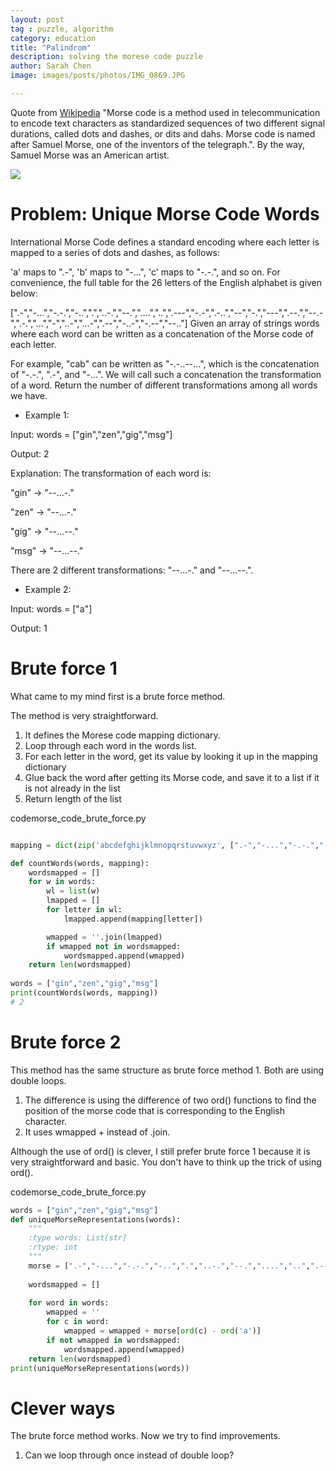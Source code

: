 ```yaml
---
layout: post
tag : puzzle, algorithm
category: education
title: "Palindrom"
description: solving the morese code puzzle
author: Sarah Chen
image: images/posts/photos/IMG_0869.JPG

---
```

Quote from [Wikipedia](https://en.wikipedia.org/wiki/Morse_code) "Morse code is a method used in telecommunication to encode text characters as standardized sequences of two different signal durations, called dots and dashes, or dits and dahs.   Morse code is named after Samuel Morse, one of the inventors of the telegraph.".   By the way, Samuel Morse was an American artist. 

![](https://upload.wikimedia.org/wikipedia/commons/thumb/5/5f/SOS.svg/500px-SOS.svg.png)

# Problem: Unique Morse Code Words

International Morse Code defines a standard encoding where each letter is mapped to a series of dots and dashes, as follows:

'a' maps to ".-",
'b' maps to "-...",
'c' maps to "-.-.", and so on.
For convenience, the full table for the 26 letters of the English alphabet is given below:

[".-","-...","-.-.","-..",".","..-.","--.","....","..",".---","-.-",".-..","--","-.","---",".--.","--.-",".-.","...","-","..-","...-",".--","-..-","-.--","--.."]
Given an array of strings words where each word can be written as a concatenation of the Morse code of each letter.

For example, "cab" can be written as "-.-..--...", which is the concatenation of "-.-.", ".-", and "-...". We will call such a concatenation the transformation of a word.
Return the number of different transformations among all words we have.

* Example 1:

Input: words = ["gin","zen","gig","msg"]

Output: 2

Explanation: The transformation of each word is:

"gin" -> "--...-."

"zen" -> "--...-."

"gig" -> "--...--."

"msg" -> "--...--."

There are 2 different transformations: "--...-." and "--...--.".

* Example 2:

Input: words = ["a"]

Output: 1

# Brute force 1
What came to my mind first is a brute force method.  

The method is very straightforward. 
1. It defines the Morese code mapping dictionary. 
2. Loop through each word in the words list.  
3. For each letter in the word, get its value by looking it up in the mapping dictionary
4. Glue back the word after getting its Morse code, and save it to a list if it is not already in the list
5. Return length of the list 


<div class="code-head"><span>code</span>morse_code_brute_force.py</div>

```py

mapping = dict(zip('abcdefghijklmnopqrstuvwxyz', [".-","-...","-.-.","-..",".","..-.","--.","....","..",".---","-.-",".-..","--","-.","---",".--.","--.-",".-.","...","-","..-","...-",".--","-..-","-.--","--.."]))

def countWords(words, mapping):
    wordsmapped = []
    for w in words:
        wl = list(w)
        lmapped = []
        for letter in wl:
            lmapped.append(mapping[letter])

        wmapped = ''.join(lmapped)
        if wmapped not in wordsmapped:
            wordsmapped.append(wmapped)
    return len(wordsmapped)
    
words = ["gin","zen","gig","msg"]
print(countWords(words, mapping))
# 2
```

# Brute force 2

This method has the same structure as brute force method 1.  Both are using double loops.   

1. The difference is using the difference of two <span class="coding">ord()</span> functions to find the position of the morse code that is corresponding to the English character. 
2. It uses <span class="coding">wmapped + </span> instead of <span class="coding">.join</span>.
   
Although the use of <span class="coding">ord()</span> is clever, I still prefer brute force 1 because it is very straightforward and basic.  You don't have to think up the trick of using <span class="coding">ord()</span>.  

<div class="code-head"><span>code</span>morse_code_brute_force.py</div>

```py
words = ["gin","zen","gig","msg"]
def uniqueMorseRepresentations(words):
    """
    :type words: List[str]
    :rtype: int
    """
    morse = [".-","-...","-.-.","-..",".","..-.","--.","....","..",".---","-.-",".-..","--","-.","---",".--.","--.-",".-.","...","-","..-","...-",".--","-..-","-.--","--.."]
    
    wordsmapped = []
    
    for word in words:
        wmapped = ''
        for c in word:
            wmapped = wmapped + morse[ord(c) - ord('a')]
        if not wmapped in wordsmapped:
            wordsmapped.append(wmapped)
    return len(wordsmapped)
print(uniqueMorseRepresentations(words))
```

# Clever ways

The brute force method works. Now we try to find improvements.  
1. Can we loop through once instead of double loop?

